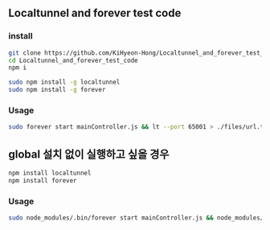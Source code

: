 ## Localtunnel and forever test code

### install

```bash
git clone https://github.com/KiHyeon-Hong/Localtunnel_and_forever_test_code.git
cd Localtunnel_and_forever_test_code
npm i
```

```bash
sudo npm install -g localtunnel
sudo npm install -g forever
```

### Usage

```bash
sudo forever start mainController.js && lt --port 65001 > ./files/url.txt
```


## global 설치 없이 실행하고 싶을 경우

```bash
npm install localtunnel
npm install forever
```

### Usage

```bash
sudo node_modules/.bin/forever start mainController.js && node_modules/.bin/lt --port 65001 > ./files/url.txt
```
